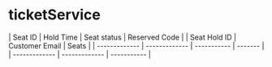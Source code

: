 # ticketService


| Seat ID  | Hold Time | Seat status  | Reserved Code |           | Seat Hold ID  | Customer Email | Seats |
| ------------- | ------------- | ----------- | ------- |         | ------------- | ------------- | ----------- |      

